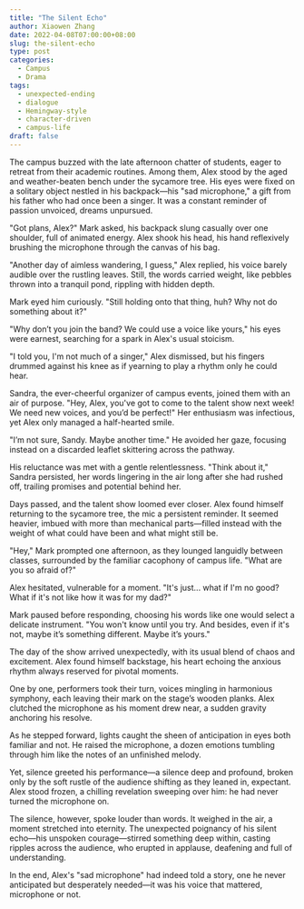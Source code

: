 ```yaml
---
title: "The Silent Echo"
author: Xiaowen Zhang
date: 2022-04-08T07:00:00+08:00
slug: the-silent-echo
type: post
categories:
  - Campus
  - Drama
tags:
  - unexpected-ending
  - dialogue
  - Hemingway-style
  - character-driven
  - campus-life
draft: false
---
```


The campus buzzed with the late afternoon chatter of students, eager to retreat from their academic routines. Among them, Alex stood by the aged and weather-beaten bench under the sycamore tree. His eyes were fixed on a solitary object nestled in his backpack—his "sad microphone," a gift from his father who had once been a singer. It was a constant reminder of passion unvoiced, dreams unpursued.

"Got plans, Alex?" Mark asked, his backpack slung casually over one shoulder, full of animated energy. Alex shook his head, his hand reflexively brushing the microphone through the canvas of his bag.

"Another day of aimless wandering, I guess," Alex replied, his voice barely audible over the rustling leaves. Still, the words carried weight, like pebbles thrown into a tranquil pond, rippling with hidden depth.

Mark eyed him curiously. "Still holding onto that thing, huh? Why not do something about it?"

"Why don’t you join the band? We could use a voice like yours," his eyes were earnest, searching for a spark in Alex's usual stoicism. 

"I told you, I'm not much of a singer," Alex dismissed, but his fingers drummed against his knee as if yearning to play a rhythm only he could hear.

Sandra, the ever-cheerful organizer of campus events, joined them with an air of purpose. "Hey, Alex, you've got to come to the talent show next week! We need new voices, and you’d be perfect!" Her enthusiasm was infectious, yet Alex only managed a half-hearted smile.

"I’m not sure, Sandy. Maybe another time." He avoided her gaze, focusing instead on a discarded leaflet skittering across the pathway. 

His reluctance was met with a gentle relentlessness. "Think about it," Sandra persisted, her words lingering in the air long after she had rushed off, trailing promises and potential behind her.

Days passed, and the talent show loomed ever closer. Alex found himself returning to the sycamore tree, the mic a persistent reminder. It seemed heavier, imbued with more than mechanical parts—filled instead with the weight of what could have been and what might still be.

"Hey," Mark prompted one afternoon, as they lounged languidly between classes, surrounded by the familiar cacophony of campus life. "What are you so afraid of?"

Alex hesitated, vulnerable for a moment. "It's just... what if I'm no good? What if it's not like how it was for my dad?"

Mark paused before responding, choosing his words like one would select a delicate instrument. "You won't know until you try. And besides, even if it's not, maybe it’s something different. Maybe it’s yours."

The day of the show arrived unexpectedly, with its usual blend of chaos and excitement. Alex found himself backstage, his heart echoing the anxious rhythm always reserved for pivotal moments. 

One by one, performers took their turn, voices mingling in harmonious symphony, each leaving their mark on the stage’s wooden planks. Alex clutched the microphone as his moment drew near, a sudden gravity anchoring his resolve.

As he stepped forward, lights caught the sheen of anticipation in eyes both familiar and not. He raised the microphone, a dozen emotions tumbling through him like the notes of an unfinished melody.

Yet, silence greeted his performance—a silence deep and profound, broken only by the soft rustle of the audience shifting as they leaned in, expectant. Alex stood frozen, a chilling revelation sweeping over him: he had never turned the microphone on.

The silence, however, spoke louder than words. It weighed in the air, a moment stretched into eternity. The unexpected poignancy of his silent echo—his unspoken courage—stirred something deep within, casting ripples across the audience, who erupted in applause, deafening and full of understanding.

In the end, Alex's "sad microphone" had indeed told a story, one he never anticipated but desperately needed—it was his voice that mattered, microphone or not. 